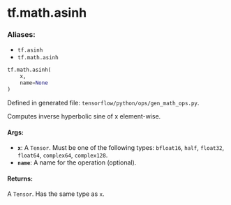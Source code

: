 <div itemscope itemtype="http://developers.google.com/ReferenceObject">
<meta itemprop="name" content="tf.math.asinh" />
<meta itemprop="path" content="Stable" />
</div>

# tf.math.asinh

### Aliases:

* `tf.asinh`
* `tf.math.asinh`

``` python
tf.math.asinh(
    x,
    name=None
)
```



Defined in generated file: `tensorflow/python/ops/gen_math_ops.py`.

Computes inverse hyperbolic sine of x element-wise.

#### Args:

* <b>`x`</b>: A `Tensor`. Must be one of the following types: `bfloat16`, `half`, `float32`, `float64`, `complex64`, `complex128`.
* <b>`name`</b>: A name for the operation (optional).


#### Returns:

A `Tensor`. Has the same type as `x`.